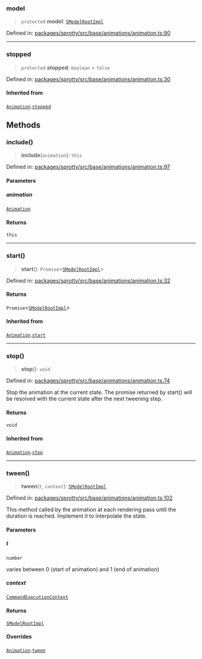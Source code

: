 
### model

> `protected` **model**: [`SModelRootImpl`](../Class.SModelRootImpl)

Defined in: [packages/sprotty/src/base/animations/animation.ts:90](https://github.com/eclipse-sprotty/sprotty/blob/f9b2433481cc27a1ac0c92d525a92039ae7f6c76/packages/sprotty/src/base/animations/animation.ts#L90)

***

### stopped

> `protected` **stopped**: `boolean` = `false`

Defined in: [packages/sprotty/src/base/animations/animation.ts:30](https://github.com/eclipse-sprotty/sprotty/blob/f9b2433481cc27a1ac0c92d525a92039ae7f6c76/packages/sprotty/src/base/animations/animation.ts#L30)

#### Inherited from

[`Animation`](../Class.Animation).[`stopped`](../Class.Animation.md#stopped)

## Methods

### include()

> **include**(`animation`): `this`

Defined in: [packages/sprotty/src/base/animations/animation.ts:97](https://github.com/eclipse-sprotty/sprotty/blob/f9b2433481cc27a1ac0c92d525a92039ae7f6c76/packages/sprotty/src/base/animations/animation.ts#L97)

#### Parameters

##### animation

[`Animation`](../Class.Animation)

#### Returns

`this`

***

### start()

> **start**(): `Promise`\<[`SModelRootImpl`](../Class.SModelRootImpl)\>

Defined in: [packages/sprotty/src/base/animations/animation.ts:32](https://github.com/eclipse-sprotty/sprotty/blob/f9b2433481cc27a1ac0c92d525a92039ae7f6c76/packages/sprotty/src/base/animations/animation.ts#L32)

#### Returns

`Promise`\<[`SModelRootImpl`](../Class.SModelRootImpl)\>

#### Inherited from

[`Animation`](../Class.Animation).[`start`](../Class.Animation.md#start)

***

### stop()

> **stop**(): `void`

Defined in: [packages/sprotty/src/base/animations/animation.ts:74](https://github.com/eclipse-sprotty/sprotty/blob/f9b2433481cc27a1ac0c92d525a92039ae7f6c76/packages/sprotty/src/base/animations/animation.ts#L74)

Stop the animation at the current state.
The promise returned by start() will be resolved with the current state after the next tweening step.

#### Returns

`void`

#### Inherited from

[`Animation`](../Class.Animation).[`stop`](../Class.Animation.md#stop)

***

### tween()

> **tween**(`t`, `context`): [`SModelRootImpl`](../Class.SModelRootImpl)

Defined in: [packages/sprotty/src/base/animations/animation.ts:102](https://github.com/eclipse-sprotty/sprotty/blob/f9b2433481cc27a1ac0c92d525a92039ae7f6c76/packages/sprotty/src/base/animations/animation.ts#L102)

This method called by the animation at each rendering pass until
the duration is reached. Implement it to interpolate the state.

#### Parameters

##### t

`number`

varies between 0 (start of animation) and 1 (end of animation)

##### context

[`CommandExecutionContext`](../Interface.CommandExecutionContext)

#### Returns

[`SModelRootImpl`](../Class.SModelRootImpl)

#### Overrides

[`Animation`](../Class.Animation).[`tween`](../Class.Animation.md#tween)
